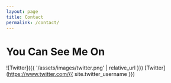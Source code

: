 ```yaml
---
layout: page
title: Contact
permalink: /contact/
---
```


# You Can See Me On

![Twitter]({{ '/assets/images/twitter.png' | relative_url }}) [Twitter](https://www.twitter.com/{{ site.twitter_username }})